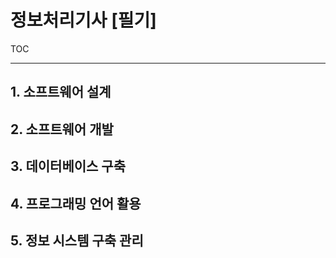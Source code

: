 # 정보처리기사 [필기]

TOC

-----

## 1. 소프트웨어 설계



## 2. 소프트웨어 개발



## 3. 데이터베이스 구축



## 4. 프로그래밍 언어 활용



## 5. 정보 시스템 구축 관리

